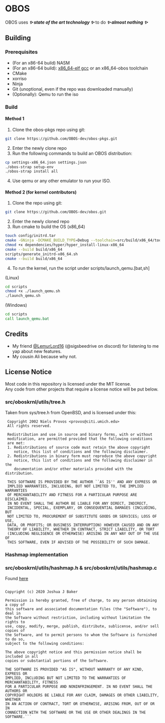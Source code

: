 # OBOS
OBOS uses ***✨ state of the art technology ✨*** to do ***✨  almost nothing ✨*** 
## Building
### Prerequisites
- (For an x86-64 build) NASM
- (For an x86-64 build): [x86_64-elf gcc](https://github.com/lordmilko/i686-elf-tools/) or an x86_64-obos toolchain
- CMake
- xorriso
- Ninja
- Git (unoptional, even if the repo was downloaded manually)
- (Optionally): Qemu to run the iso
### Build
#### Method 1
1. Clone the obos-pkgs repo using git:
```sh
git clone https://github.com/OBOS-dev/obos-pkgs.git
```
2. Enter the newly clone repo
3. Run the following commands to build an OBOS distribution:
```sh
cp settings-x86_64.json settings.json
./obos-strap setup-env
./obos-strap install all
```
4. Use qemu or any other emulator to run your ISO.
#### Method 2 (for kernel contributors)
1. Clone the repo using git:
```sh
git clone https://github.com/OBOS-dev/obos.git
```
2. Enter the newly cloned repo
3. Run cmake to build the OS
(x86_64)
```sh
touch config/initrd.tar
cmake -GNinja -DCMAKE_BUILD_TYPE=Debug --toolchain=src/build/x86_64/toolchain.cmake -B build/x86_64 .
chmod +x dependencies/hyper/hyper_install-linux-x86_64
cmake --build build/x86_64
scripts/generate_initrd-x86_64.sh
cmake --build build/x86_64
```
4. To run the kernel, run the script under scripts/launch_qemu.\[bat,sh\]

(Linux)
```sh
cd scripts
chmod +x ./launch_qemu.sh
./launch_qemu.sh
```
(Windows)
```bat
cd scripts
call launch_qemu.bat
```
## Credits
- My friend [@LemurLord16](https://github.com/LemurLord16) (@sigsbeedrive on discord) for listening to me yap about new features.
- My cousin Ali because why not.
## License Notice
Most code in this repository is licensed under the MIT license.<br>
Any code from other projects that require a license notice will be put below.
### src/oboskrnl/utils/tree.h
Taken from sys/tree.h from OpenBSD, and is licensed under this:
```
 Copyright 2002 Niels Provos <provos@citi.umich.edu>
 All rights reserved.
 
 Redistribution and use in source and binary forms, with or without
 modification, are permitted provided that the following conditions
 are met:
 1. Redistributions of source code must retain the above copyright
    notice, this list of conditions and the following disclaimer.
 2. Redistributions in binary form must reproduce the above copyright
    notice, this list of conditions and the following disclaimer in the
    documentation and/or other materials provided with the distribution.
 
 THIS SOFTWARE IS PROVIDED BY THE AUTHOR ``AS IS'' AND ANY EXPRESS OR
 IMPLIED WARRANTIES, INCLUDING, BUT NOT LIMITED TO, THE IMPLIED WARRANTIES
 OF MERCHANTABILITY AND FITNESS FOR A PARTICULAR PURPOSE ARE DISCLAIMED.
 IN NO EVENT SHALL THE AUTHOR BE LIABLE FOR ANY DIRECT, INDIRECT,
 INCIDENTAL, SPECIAL, EXEMPLARY, OR CONSEQUENTIAL DAMAGES (INCLUDING, BUT
 NOT LIMITED TO, PROCUREMENT OF SUBSTITUTE GOODS OR SERVICES; LOSS OF USE,
 DATA, OR PROFITS; OR BUSINESS INTERRUPTION) HOWEVER CAUSED AND ON ANY
 THEORY OF LIABILITY, WHETHER IN CONTRACT, STRICT LIABILITY, OR TORT
 (INCLUDING NEGLIGENCE OR OTHERWISE) ARISING IN ANY WAY OUT OF THE USE OF
 THIS SOFTWARE, EVEN IF ADVISED OF THE POSSIBILITY OF SUCH DAMAGE.
```
### Hashmap implementation
### src/oboskrnl/utils/hashmap.h & src/oboskrnl/utils/hashmap.c
Found [here](https://github.com/tidwall/hashmap.c)
```The MIT License (MIT)

Copyright (c) 2020 Joshua J Baker

Permission is hereby granted, free of charge, to any person obtaining a copy of
this software and associated documentation files (the "Software"), to deal in
the Software without restriction, including without limitation the rights to
use, copy, modify, merge, publish, distribute, sublicense, and/or sell copies of
the Software, and to permit persons to whom the Software is furnished to do so,
subject to the following conditions:

The above copyright notice and this permission notice shall be included in all
copies or substantial portions of the Software.

THE SOFTWARE IS PROVIDED "AS IS", WITHOUT WARRANTY OF ANY KIND, EXPRESS OR
IMPLIED, INCLUDING BUT NOT LIMITED TO THE WARRANTIES OF MERCHANTABILITY, FITNESS
FOR A PARTICULAR PURPOSE AND NONINFRINGEMENT. IN NO EVENT SHALL THE AUTHORS OR
COPYRIGHT HOLDERS BE LIABLE FOR ANY CLAIM, DAMAGES OR OTHER LIABILITY, WHETHER
IN AN ACTION OF CONTRACT, TORT OR OTHERWISE, ARISING FROM, OUT OF OR IN
CONNECTION WITH THE SOFTWARE OR THE USE OR OTHER DEALINGS IN THE SOFTWARE.```

